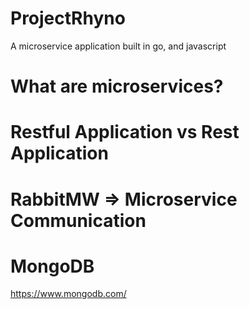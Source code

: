 # ProjectRhyno
A microservice application built in go, and javascript

# What are microservices?


# Restful Application vs Rest Application


# RabbitMW => Microservice Communication


# MongoDB 
https://www.mongodb.com/
